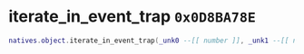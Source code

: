 # iterate_in_event_trap `0x0D8BA78E`

```lua
natives.object.iterate_in_event_trap(_unk0 --[[ number ]], _unk1 --[[ number ]])
```
